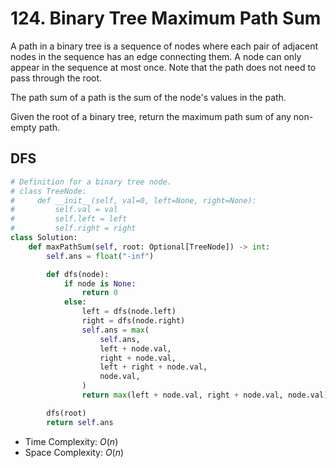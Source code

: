 # 124. Binary Tree Maximum Path Sum
A path in a binary tree is a sequence of nodes where each pair of adjacent nodes in the sequence has an edge connecting them. A node can only appear in the sequence at most once. Note that the path does not need to pass through the root.

The path sum of a path is the sum of the node's values in the path.

Given the root of a binary tree, return the maximum path sum of any non-empty path.
## DFS
```PYTHON
# Definition for a binary tree node.
# class TreeNode:
#     def __init__(self, val=0, left=None, right=None):
#         self.val = val
#         self.left = left
#         self.right = right
class Solution:
    def maxPathSum(self, root: Optional[TreeNode]) -> int:
        self.ans = float("-inf")

        def dfs(node):
            if node is None:
                return 0
            else:
                left = dfs(node.left)
                right = dfs(node.right)
                self.ans = max(
                    self.ans,
                    left + node.val,
                    right + node.val,
                    left + right + node.val,
                    node.val,
                )
                return max(left + node.val, right + node.val, node.val)

        dfs(root)
        return self.ans
```
* Time Complexity: $O(n)$
* Space Complexity: $O(n)$